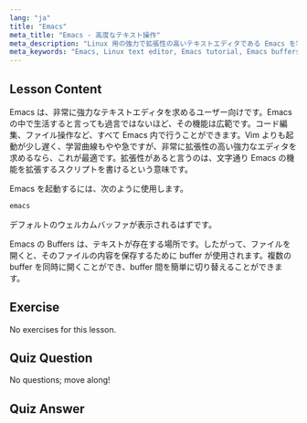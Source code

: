 ```yaml
---
lang: "ja"
title: "Emacs"
meta_title: "Emacs - 高度なテキスト操作"
meta_description: "Linux 用の強力で拡張性の高いテキストエディタである Emacs を学びましょう。Emacs の buffers と基本的な使い方を理解します。今日から Emacs の旅を始めましょう！"
meta_keywords: "Emacs, Linux text editor, Emacs tutorial, Emacs buffers, Linux commands, 初心者，ガイド"
---
```


## Lesson Content

Emacs は、非常に強力なテキストエディタを求めるユーザー向けです。Emacs の中で生活すると言っても過言ではないほど、その機能は広範です。コード編集、ファイル操作など、すべて Emacs 内で行うことができます。Vim よりも起動が少し遅く、学習曲線もやや急ですが、非常に拡張性の高い強力なエディタを求めるなら、これが最適です。拡張性があると言うのは、文字通り Emacs の機能を拡張するスクリプトを書けるという意味です。

Emacs を起動するには、次のように使用します。

```bash
emacs
```

デフォルトのウェルカムバッファが表示されるはずです。

Emacs の Buffers は、テキストが存在する場所です。したがって、ファイルを開くと、そのファイルの内容を保存するために buffer が使用されます。複数の buffer を同時に開くことができ、buffer 間を簡単に切り替えることができます。

## Exercise

No exercises for this lesson.

## Quiz Question

No questions; move along!

## Quiz Answer
